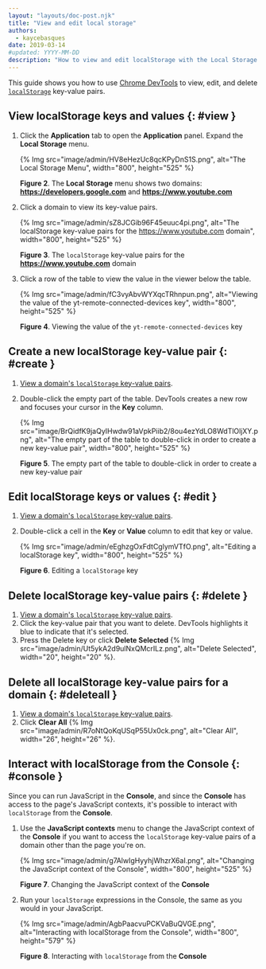 ```yaml
---
layout: "layouts/doc-post.njk"
title: "View and edit local storage"
authors:
  - kaycebasques
date: 2019-03-14
#updated: YYYY-MM-DD
description: "How to view and edit localStorage with the Local Storage pane and the Console."
---
```


This guide shows you how to use [Chrome DevTools][1] to view, edit, and delete [`localStorage`][2]
key-value pairs.

## View localStorage keys and values {: #view }

1.  Click the **Application** tab to open the **Application** panel.
    Expand the **Local Storage** menu.

    {% Img src="image/admin/HV8eHezUc8qcKPyDnS1S.png", alt="The Local Storage Menu", width="800", height="525" %}

    **Figure 2**. The **Local Storage** menu shows two domains: **https://developers.google.com**
    and **https://www.youtube.com**

3.  Click a domain to view its key-value pairs.

    {% Img src="image/admin/sZ8JCGib96F45euuc4pi.png", alt="The localStorage key-value pairs for the https://www.youtube.com domain", width="800", height="525" %}

    **Figure 3**. The `localStorage` key-value pairs for the **https://www.youtube.com** domain

4.  Click a row of the table to view the value in the viewer below the table.

    {% Img src="image/admin/fC3vyAbvWYXqcTRhnpun.png", alt="Viewing the value of the yt-remote-connected-devices key", width="800", height="525" %}

    **Figure 4**. Viewing the value of the `yt-remote-connected-devices` key

## Create a new localStorage key-value pair {: #create }

1.  [View a domain's `localStorage` key-value pairs][3].
2.  Double-click the empty part of the table. DevTools creates a new row and focuses your cursor in
    the **Key** column.

    {% Img src="image/BrQidfK9jaQyIHwdw91aVpkPiib2/8ou4ezYdLO8WdTlOljXY.png", alt="The empty part of the table to double-click in order to create a new key-value pair", width="800", height="525" %}

    **Figure 5**. The empty part of the table to double-click in order to create a new key-value
    pair

## Edit localStorage keys or values {: #edit }

1.  [View a domain's `localStorage` key-value pairs][4].
2.  Double-click a cell in the **Key** or **Value** column to edit that key or value.

    {% Img src="image/admin/eEghzgOxFdtCglymVTfO.png", alt="Editing a localStorage key", width="800", height="525" %}

    **Figure 6**. Editing a `localStorage` key

## Delete localStorage key-value pairs {: #delete }

1.  [View a domain's `localStorage` key-value pairs][5].
2.  Click the key-value pair that you want to delete. DevTools highlights it blue to indicate that
    it's selected.
3.  Press the Delete key or click **Delete Selected**
    {% Img src="image/admin/Ut5ykA2d9ulNxQMcrILz.png", alt="Delete Selected", width="20", height="20" %}.

## Delete all localStorage key-value pairs for a domain {: #deleteall }

1.  [View a domain's `localStorage` key-value pairs][6].
2.  Click **Clear All** {% Img src="image/admin/R7oNtQoKqUSqP55Ux0ck.png", alt="Clear All", width="26", height="26" %}.

## Interact with localStorage from the Console {: #console }

Since you can run JavaScript in the **Console**, and since the **Console** has access to the page's
JavaScript contexts, it's possible to interact with `localStorage` from the **Console**.

1.  Use the **JavaScript contexts** menu to change the JavaScript context of the **Console** if you
    want to access the `localStorage` key-value pairs of a domain other than the page you're on.

    {% Img src="image/admin/g7AlwIgHyyhjWhzrX6aI.png", alt="Changing the JavaScript context of the Console", width="800", height="525" %}

    **Figure 7**. Changing the JavaScript context of the **Console**

2.  Run your `localStorage` expressions in the Console, the same as you would in your JavaScript.

    {% Img src="image/admin/AgbPaacvuPCKVaBuQVGE.png", alt="Interacting with localStorage from the Console", width="800", height="579" %}

    **Figure 8**. Interacting with `localStorage` from the **Console**

[1]: /docs/devtools
[2]: https://developer.mozilla.org/en-US/docs/Web/API/Window/localStorage
[3]: #view
[4]: #view
[5]: #view
[6]: #view
